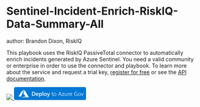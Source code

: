 # Sentinel-Incident-Enrich-RiskIQ-Data-Summary-All
author: Brandon Dixon, RiskIQ

This playbook uses the RiskIQ PassiveTotal connector to automatically enrich incidents generated by Azure Sentinel. You need a valid community or enterprise in order to use the connector and playbook. To learn more about the service and request a trial key, [register for free](https://community.riskiq.com/) or see the [API documentation](https://api.passivetotal.org/index.html).

<a href="https://portal.azure.com/#create/Microsoft.Template/uri/https%3A%2F%2Fraw.githubusercontent.com%2FAzure%2FAzure-Sentinel%2Fmaster%2FPlaybooks%2FSentinel-Incident-Enrich-RiskIQ-Data-Summary-All%2Fazuredeploy.json" target="_blank">
    <img src="https://aka.ms/deploytoazurebutton"/>
</a>
<a href="https://portal.azure.us/#create/Microsoft.Template/uri/https%3A%2F%2Fraw.githubusercontent.com%2FAzure%2FAzure-Sentinel%2Fmaster%2FPlaybooks%2FSentinel-Incident-Enrich-RiskIQ-Data-Summary-All%2Fazuredeploy.json" target="_blank">
<img src="https://raw.githubusercontent.com/Azure/azure-quickstart-templates/master/1-CONTRIBUTION-GUIDE/images/deploytoazuregov.png"/>
</a>